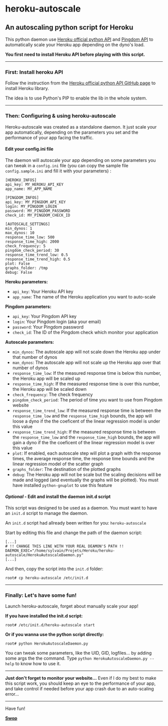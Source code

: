 # heroku-autoscale


## An autoscaling python script for Heroku
This python daemon use [Heroku official python API](https://github.com/heroku/heroku.py) and [Pingdom API](http://pingdom.com/services/api/) to automatically scale your Heroku app depending on the dyno's load.

**You first need to install Heroku API before playing with this script.**

---
### First: Install heroku API
Follow the instruction from the [Heroku official python API GitHub page](https://github.com/heroku/heroku.py) to install Heroku library.

The idea is to use Python's PIP to enable the lib in the whole system.

---
### Then: Configuring & using heroku-autoscale
Heroku-autoscale was created as a standalone daemon. It just scale your app automatically, depending on the parameters you set and the performance of your app facing the traffic.

#### Edit your config.ini file
The daemon will autoscale your app depending on some parameters you can tweak in a `config.ini` file (you can copy the sample file `config.sample.ini` and fill it with your parameters) :

	[HEROKU_INFOS]
	api_key: MY_HEROKU_API_KEY
	app_name: MY_APP_NAME
	
	[PINGDOM_INFOS]
	api_key: MY_PINGDOM_API_KEY
	login: MY_PINGDOM_LOGIN
	password: MY_PINGDOM_PASSWORD
	check_id: MY_PINGDOM_CHECK_ID
	
	[AUTOSCALE_SETTINGS]
	min_dynos: 1
	max_dynos: 10
	response_time_low: 500
	response_time_high: 2000
	check_frequency: 5
	pingdom_check_period: 30
	response_time_trend_low: 0.5
	response_time_trend_high: 0.5
	plot: False
	graphs_folder: /tmp
	debug: False

**Heroku parameters:**

* `api_key`: Your Heroku API key
* `app_name`: The name of the Heroku application you want to auto-scale

**Pingdom parameters:**

* `api_key`: Your Pingdom API key
* `login`: Your Pingdom login (aka your email)
* `password`: Your Pingdom password
* `check_id`: The ID of the Pingdom check which monitor your application

**Autoscale parameters:**

* `min_dynos`: The autoscale app will not scale down the Heroku app under that number of dynos
* `man_dynos`: The autoscale app will not scale up the Heroku app over that number of dynos
* `response_time_low`: If the measured response time is below this number, the Heroku app will be scaled up
* `response_time_high`: If the measured response time is over this number, the Heroku app will be scaled down
* `check_frequency`: The check frequency
* `pingdom_check_period`: The period of time you want to use from Pingdom website
* `response_time_trend_low`: If the measured response time is between the `response_time_low` and the `response_time_high` bounds, the app will loose a dyno if the the coeficent of the linear regression model is under this value
* `response_time_trend_high`: If the measured response time is between the `response_time_low` and the `response_time_high` bounds, the app will gain a dyno if the the coeficent of the linear regression model is over this value
* `plot`: If enabled, each autoscale step will plot a graph with the response times, the average response time, the response time bounds and the linear regression model of the scatter graph
* `graphs_folder`: The destination of the plotted graphs
* `debug`: The Heroku app will not be scale but the scaling decisions will be made and logged (and eventually the graphs will be plotted). You must have installed `python-gnuplot` to use this feature

#### *Optional* - Edit and install the daemon init.d script
This script was designed to be used as a daemon. You must want to have an `init.d` script to manage the daemon.

An `init.d` script had allready been written for you: `heroku-autoscale`

Start by editing this file and change the path of the daemon script:

	[...]
	# !! CHANGE THIS LINE WITH YOUR REAL DEAMON'S PATH !!
	DAEMON_EXEC="/home/sylvain/Projets/Heroku/heroku-autoscale/HerokuAutoscaleDaemon.py"
	[...]

And then, copy the script into the `init.d` folder:

	root# cp heroku-autoscale /etc/init.d
---
### Finally: Let's have some fun!
Launch heroku-autoscale, forget about manually scale your app!

**If you have installed the init.d script:**

	root# /etc/init.d/heroku-autoscale start

**Or if you wanna use the python script directly:**

	root# python HerokuAutoscaleDaemon.py

You can tweak some parameters, like the UID, GID, logfiles... by adding some args the the command. Type `python HerokuAutoscaleDaemon.py --help` to know how to use it.

---
**Just don't forget to monitor your website…** Even if I do my best to make this script work, you should keep an eye to the performance of your app, and take control if needed before your app crash due to an auto-scaling error…

---
Have fun!

[**Swop**](https://github.com/Swop)
